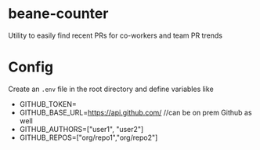 # beane-counter
Utility to easily find recent PRs for co-workers and team PR trends

# Config 
Create an `.env` file in the root directory and define variables like

+ GITHUB_TOKEN=<PERSONAL GITHUB API KEY> 
+ GITHUB_BASE_URL=https://api.github.com/ //can be on prem Github as well 
+ GITHUB_AUTHORS=["user1", "user2"]
+ GITHUB_REPOS=["org/repo1","org/repo2"]
